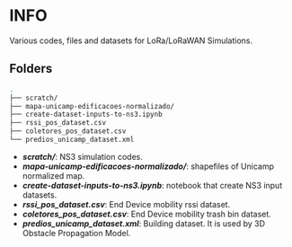 # INFO
Various codes, files and datasets for LoRa/LoRaWAN Simulations.

## Folders 

``` bash
.
├── scratch/
├── mapa-unicamp-edificacoes-normalizado/
├── create-dataset-inputs-to-ns3.ipynb
├── rssi_pos_dataset.csv
├── coletores_pos_dataset.csv
└── predios_unicamp_dataset.xml
```
* **_scratch/_**: NS3 simulation codes.
* **_mapa-unicamp-edificacoes-normalizado/_**: shapefiles of Unicamp normalized map.
* **_create-dataset-inputs-to-ns3.ipynb_**: notebook that create NS3 input datasets.
* **_rssi_pos_dataset.csv_**: End Device mobility rssi dataset.
* **_coletores_pos_dataset.csv_**: End Device mobility trash bin dataset.
* **_predios_unicamp_dataset.xml_**: Building dataset. It is used by 3D Obstacle Propagation Model.


